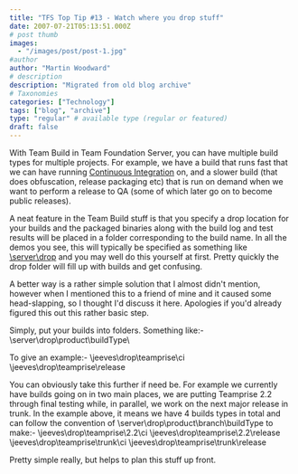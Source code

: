 ```yaml
---
title: "TFS Top Tip #13 - Watch where you drop stuff"
date: 2007-07-21T05:13:51.000Z
# post thumb
images:
  - "/images/post/post-1.jpg"
#author
author: "Martin Woodward"
# description
description: "Migrated from old blog archive"
# Taxonomies
categories: ["Technology"]
tags: ["blog", "archive"]
type: "regular" # available type (regular or featured)
draft: false
---
```


With Team Build in Team Foundation Server, you can have multiple build types for multiple projects.  For example, we have a build that runs fast that we can have running [Continuous Integration](http://en.wikipedia.org/wiki/Continuous_Integration) on, and a slower build (that does obfuscation, release packaging etc) that is run on demand when we want to perform a release to QA (some of which later go on to become public releases). 

A neat feature in the Team Build stuff is that you specify a drop location for your builds and the packaged binaries along with the build log and test results will be placed in a folder corresponding to the build name.  In all the demos you see, this will typically be specified as something like [\\server\drop](file://\\server\drop) and you may well do this yourself at first.  Pretty quickly the drop folder will fill up with builds and get confusing. 

A better way is a rather simple solution that I almost didn't mention, however when I mentioned this to a friend of mine and it caused some head-slapping, so I thought I'd discuss it here.  Apologies if you'd already figured this out this rather basic step. 

Simply, put your builds into folders.  Something like:-  \\server\drop\product\buildType\ 

To give an example:-  \\jeeves\drop\teamprise\ci  \\jeeves\drop\teamprise\release 

You can obviously take this further if need be.  For example we currently have builds going on in two main places, we are putting Teamprise 2.2 through final testing while, in parallel, we work on the next major release in trunk.  In the example above, it means we have 4 builds types in total and can follow the convention of \\server\drop\product\branch\buildType to make:-  \\jeeves\drop\teamprise\2.2\ci  \\jeeves\drop\teamprise\2.2\release  \\jeeves\drop\teamprise\trunk\ci  \\jeeves\drop\teamprise\trunk\release 

 Pretty simple really, but helps to plan this stuff up front.